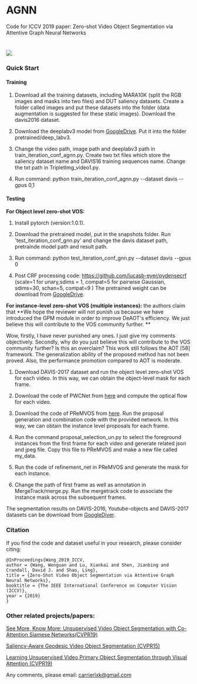 # AGNN
Code for ICCV 2019 paper: Zero-shot Video Object Segmentation via Attentive Graph Neural Networks
#
![](../master/framework.png)
### Quick Start

#### Training
1. Download all the training datasets, including MARA10K (split the RGB images and masks into two files) and DUT saliency datasets. Create a folder called images and put these datasets into the folder (data augmentation is suggested for these static images). Download the davis2016 dataset. 

2. Download the deeplabv3 model from [GoogleDrive](https://drive.google.com/open?id=1hy0-BAEestT9H4a3Sv78xrHrzmZga9mj). Put it into the folder pretrained/deep_labv3.

3. Change the video path, image path and deeplabv3 path in train_iteration_conf_agnn.py.  Create two txt files which store the saliency dataset name and DAVIS16 training sequences name. Change the txt path in TripletImg_video1.py.

4. Run command: python train_iteration_conf_agnn.py --dataset davis --gpus 0,1

#### Testing
**For Object level zero-shot VOS:**

1. Install pytorch (version:1.0.1).

2. Download the pretrained model, put in the snapshots folder. Run 'test_iteration_conf_gnn.py' and change the davis dataset path, pretrainde model path and result path.

3. Run command:  python test_iteration_conf_gnn.py --dataset davis --gpus 0

4. Post CRF processing code: https://github.com/lucasb-eyer/pydensecrf (scale=1 for unary,sdims = 1, compat=5 for pairwise Gaussian, sdims=30, schan=5, compat=9
)
The pretrained weight can be download from [GoogleDrive](https://drive.google.com/open?id=1w4hWVC7ZTTVDJCQN6-vOVLY9JLJCru7G).

**For instance-level zero-shot VOS (multiple instances):**
the authors claim that  **We hope the reviewer will not punish us because we have introduced the GPM module in order to improve DeAOT's efficiency. We just believe this will contribute to the VOS community further. **

Wow, firstly, I have never punished any ones. I just give my comments objectively.
Secondly, why do you just believe this will contribute to the VOS community further? Is this an overclaim? This work still follows the AOT [58] framework. The generalization ability of the proposed method has not been proved. Also, the performance promotion compared to AOT is moderate. 
1. Download DAVIS-2017 dataset and run the object level zero-shot VOS for each video. In this way, we can obtain the object-level mask for each frame. 

2. Download the code of PWCNet from [here](https://github.com/sniklaus/pytorch-pwc) and compute the optical flow for each video.

3. Download the code of PReMVOS from [here](https://github.com/JonathonLuiten/PReMVOS). Run the proposal generation and combination code with the provided network. In this way, we can obtain the instance level proposals for each frame. 

4. Run the command proposal_selection_un.py to select the foreground instances from the first frame for each video and generate related json and jpeg file. Copy this file to PReMVOS and make a new file called my_data.

5. Run the code of refinement_net in PReMVOS and generate the mask for each instance.

6. Change the path of first frame as well as annotation in MergeTrack/merge.py. Run the mergetrack code to associate the instance mask across the subsequent frames.


The segmentation results on DAVIS-2016, Youtube-objects and DAVIS-2017 datasets can be download from [GoogleDiver](https://drive.google.com/open?id=1w5nRgUdUz-OxUhEYjytYDXB_xa2r983_).


### Citation
If you find the code and dataset useful in your research, please consider citing:
```
@InProceedings{Wang_2019_ICCV,  
author = {Wang, Wenguan and Lu, Xiankai and Shen, Jianbing and Crandall, David J. and Shao, Ling},  
title = {Zero-Shot Video Object Segmentation via Attentive Graph Neural Networks},  
booktitle = {The IEEE International Conference on Computer Vision (ICCV)},  
year = {2019}  
}
```
### Other related projects/papers:
[See More, Know More: Unsupervised Video Object Segmentation with Co-Attention Siamese Networks(CVPR19)](https://github.com/carrierlxk/COSNet)

[Saliency-Aware Geodesic Video Object Segmentation (CVPR15)](https://github.com/wenguanwang/saliencysegment)

[Learning Unsupervised Video Primary Object Segmentation through Visual Attention (CVPR19)](https://github.com/wenguanwang/AGS)

Any comments, please email: carrierlxk@gmail.com
